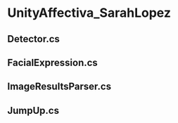 # UnityAffectiva_SarahLopez

## Detector.cs
## FacialExpression.cs
## ImageResultsParser.cs
## JumpUp.cs
